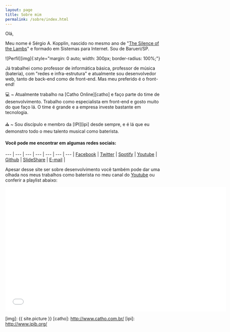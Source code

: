 ```yaml
---
layout: page
title: Sobre mim
permalink: /sobre/index.html
---
```

Olá,

Meu nome é Sérgio A. Kopplin, nascido no mesmo ano de "[The Silence of the Lambs][imdb]" e formado em Sistemas para Internet. Sou de Barueri/SP.

![Perfil][img]{:style="margin: 0 auto; width: 300px; border-radius: 100%;"}

Já trabalhei como professor de informática básica, professor de música (bateria), com "redes e infra-estrutura" e atualmente sou desenvolvedor web, tanto de back-end como de front-end. Mas meu preferido é o front-end!

:computer: ~ Atualmente trabalho na [Catho Online][catho] e faço parte do time de desenvolvimento. Trabalho como especialista em front-end e gosto muito do que faço lá. O time é grande e a empresa investe bastante em tecnologia.

:church: ~ Sou discípulo e membro da [IPI][ipi] desde sempre, e é lá que eu demonstro todo o meu talento musical como baterista.

#### Você pode me encontrar em algumas redes sociais:

--- | --- | --- | --- | --- | --- | --- |
[Facebook][f] | [Twitter][t] | [Spotify][s] | [Youtube][y] | [Github][g] | [SlideShare][ss] | [E-mail][e] |

Apesar desse site ser sobre desenvolvimento você também pode dar uma olhada nos meus trabalhos como baterista no meu canal do [Youtube][y] ou conferir a playlist abaixo:

<iframe width="700" height="394" src="//www.youtube.com/embed/videoseries?list=PLEOSK5h2UUqVC3U2_NygtskxAaLW0DfUK" frameborder="0" allowfullscreen></iframe>

[f]: http://facebook.com/sergiokopplin
[t]: http://twitter.com/koppl1n
[s]: http://open.spotify.com/user/1259926422
[y]: http://youtube.com/sergiokopplin
[g]: http://github.com/sergiokopplin
[ss]: http://pt.slideshare.net/sergiokopplin
[e]: mailto:sergiokopplin@gmail.com
[imdb]: http://www.imdb.com/title/tt0102926/
[img]: {{ site.picture }}
[catho]: http://www.catho.com.br/
[ipi]: http://www.ipib.org/
